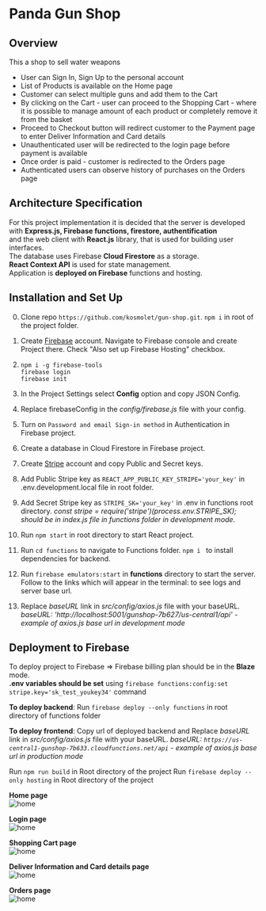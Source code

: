 # Panda Gun Shop 

## Overview

This a shop to sell water weapons  
* User can Sign In, Sign Up to the personal account  
* List of Products is available on the Home page  
* Customer can select multiple guns and add them to  the Cart  
* By clicking on the Cart - user can proceed to the Shopping Cart - where it is possible to manage amount of each product or completely remove it from the basket   
* Proceed to Checkout button will redirect customer to the Payment page to enter Deliver Information and Card details  
* Unauthenticated user will be redirected to the login page before payment is available  
* Once order is paid - customer is redirected to the Orders page
* Authenticated users can observe history of purchases on the Orders page  

## Architecture Specification  

For this project implementation it is decided that the server is developed with **Express.js, Firebase functions, firestore, authentification**   
and the web client with **React.js** library, that is used for building user interfaces.  
The database uses Firebase **Cloud Firestore** as a storage.  
**React Context API** is used for state management.  
Application is **deployed on Firebase** functions and hosting.
 
## Installation and Set Up  

0. Clone repo ```https://github.com/kosmolet/gun-shop.git```. ```npm i``` in root of the project folder.
1. Create [Firebase](https://console.firebase.google.com/u/0/) account. Navigate to Firebase console and create Project there. Check "Also set up Firebase Hosting" checkbox.
2. ```npm i -g firebase-tools```  
```firebase login```   
```firebase init```
3. In the Project Settings select **Config** option and copy JSON Config.
4. Replace firebaseConfig in the *config/firebase.js* file with your config.
5. Turn on ```Password and email Sign-in method``` in Authentication in Firebase project.
6. Create a database in Cloud Firestore in Firebase project.
7. Create [Stripe](https://stripe.com/en-se) account and copy Public and Secret keys. 
8. Add Public Stripe key as ```REACT_APP_PUBLIC_KEY_STRIPE='your_key'``` in .env.development.local file in root folder.
9. Add Secret Stripe key as ```STRIPE_SK='your_key'``` in .env in functions root directory.
*const stripe = require('stripe')(process.env.STRIPE_SK); should be in index.js file in functions folder in development mode.*
10. Run ```npm start``` in root directory to start React project.  

11. Run ```cd functions``` to navigate to Functions folder. ```npm i ``` to install dependencies for backend.
12. Run ```firebase emulators:start``` in **functions** directory to start the server. 
Follow to the links which will appear in the terminal: to see logs and server base url.
13. Replace *baseURL* link in *src/config/axios.js* file with your baseURL.
*baseURL: 'http://localhost:5001/gunshop-7b627/us-central1/api' - example of axios.js base url in development mode* 

## Deployment to Firebase 
To deploy project to Firebase => 
Firebase billing plan should be in the **Blaze** mode.  
**.env variables should be set** using ```firebase functions:config:set stripe.key='sk_test_youkey34'``` command

**To deploy backend**: Run ```firebase deploy --only functions``` in root directory of functions folder

**To deploy frontend**: 
Copy url of deployed backend and Replace *baseURL* link in *src/config/axios.js* file with your baseURL.
*baseURL: `https://us-central1-gunshop-7b633.cloudfunctions.net/api` - example of axios.js base url in production mode* 

Run ```npm run build``` in Root directory of the project
Run ```firebase deploy --only hosting``` in Root directory of the project    



 **Home page**  
![home](https://res.cloudinary.com/dnkftif1n/image/upload/v1608322707/gun%20shop%20md/2020-12-18_20-38-35_qoewkv.png)  


 **Login page**  
![home](https://res.cloudinary.com/dnkftif1n/image/upload/v1608322707/gun%20shop%20md/2020-12-18_20-45-01_cxx1eq.png)

 **Shopping Cart page**  
![home](https://res.cloudinary.com/dnkftif1n/image/upload/v1608322707/gun%20shop%20md/2020-12-18_20-41-42_iose95.png)  

 **Deliver Information and Card details page**  
![home](https://res.cloudinary.com/dnkftif1n/image/upload/v1608322707/gun%20shop%20md/2020-12-18_20-44-09_kqdymt.png)  

 **Orders page**  
![home](https://res.cloudinary.com/dnkftif1n/image/upload/v1608322707/gun%20shop%20md/2020-12-18_20-44-30_cwxjf3.png)  

